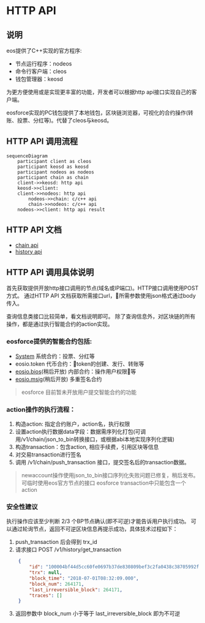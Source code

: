 # HTTP API

## 说明
eos提供了C++实现的官方程序:
- 节点运行程序：nodeos
- 命令行客户端：cleos
- 钱包管理器：keosd

为更方便使用或是实现更丰富的功能，开发者可以根据http api接口实现自己的客户端。

eosforce实现的PC钱包提供了本地钱包，区块链浏览器，可视化的合约操作(转账、投票、分红等)。代替了cleos与keosd。

## HTTP API 调用流程

```mermaid
sequenceDiagram
    participant client as cleos
    participant keosd as keosd
    participant nodeos as nodeos
    participant chain as chain
    client->>keosd: http api
    keosd->>client: 
    client->>nodeos: http api
        nodeos->>chain: c/c++ api
        chain->>nodeos: c/c++ api
    nodeos->>client: http api result

```

## HTTP API 文档

- [chain api](zh-cn/eosforce_http_chain_api.md)
- [history api](zh-cn/eosforce_http_history_api.md)

## HTTP API 调用具体说明

首先获取提供开放http接口调用的节点(域名或IP端口)。HTTP接口调用使用POST方式。
通过HTTP API 文档获取所需接口url，所需参数使用json格式通过body传入。

查询信息类接口比较简单，看文档说明即可。
除了查询信息外，对区块链的所有操作，都是通过执行智能合约的action实现。

### eosforce提供的智能合约包括:
- [System](zh-cn/contract/System/System.md) 系统合约：投票、分红等
- eosio.token 代币合约：token的创建、发行、转账等
- [eosio.bios](zh-cn/eosforce_account.md)(稍后开放) 内部合约：操作用户权限等
- [eosio.msig](zh-cn/contract/eosio.msig/msig.md)(稍后开放) 多重签名合约

> eosforce 目前暂未开放用户提交智能合约的功能

### action操作的执行流程：

1. 构造action: 指定合约账户，action名，执行权限
2. 设置action执行数据data字段：数据需序列化打包(可调用/v1/chain/json_to_bin转换接口，或根据abi本地实现序列化逻辑)
3. 构造transaction：包含action, 相应手续费，引用区块等信息
4. 对交易transaction进行签名
5. 调用 /v1/chain/push_transaction 接口，提交签名后的transaction数据。

> newaccount操作使用json_to_bin接口序列化失败问题已修复，稍后发布。可临时使用eos官方节点的接口
> eosforce transaction中只能包含一个action

### 安全性建议
执行操作应该至少判断 2/3 个BP节点确认(即不可逆)才能告诉用户执行成功。
可以通过轮询节点，返回不可逆区块信息再提示成功，具体技术过程如下：

1. push_transaction 后会得到 trx_id
2. 请求接口 POST  /v1/history/get_transaction
   ```json
    {
        "id": "100004bf44d5cc60fe0697b37de830809bef3c2fa0438c38705992f649b97eb6",
        "trx": null,
        "block_time": "2018-07-01T08:32:09.000",
        "block_num": 264171,
        "last_irreversible_block": 264171,
        "traces": []
    }
   ```
3. 返回参数中 block_num 小于等于 last_irreversible_block 即为不可逆